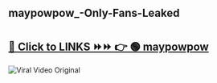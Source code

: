 
 ## maypowpow_-Only-Fans-Leaked

# <h2><a href="https://clipsfans.com/maypowpow_&ref=git">🔗 Click to LINKS ⏩⏩ 👉 🟢 maypowpow  </a></h2>

<a href="https://clipsfans.com/maypowpow_&ref=git" rel="nofollow" data-target="animated-image.originalLink"><img src="https://i.ibb.co.com/xMMVF88/686577567.gif" alt="Viral Video Original" style="max-width: 100%; display: inline-block;" data-target="animated-image.originalImage"></a>
